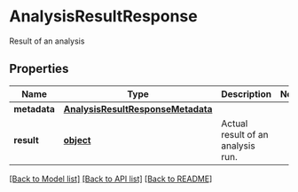 # AnalysisResultResponse

Result of an analysis
## Properties
Name | Type | Description | Notes
------------ | ------------- | ------------- | -------------
**metadata** | [**AnalysisResultResponseMetadata**](AnalysisResultResponseMetadata.md) |  | 
**result** | [**object**](.md) | Actual result of an analysis run. | 

[[Back to Model list]](../README.md#documentation-for-models) [[Back to API list]](../README.md#documentation-for-api-endpoints) [[Back to README]](../README.md)


